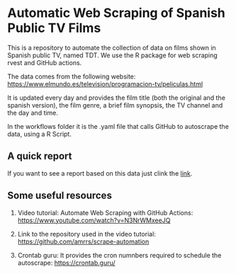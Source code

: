 # Automatic Web Scraping of Spanish Public TV Films
This is a repository to automate the collection of data on films shown in Spanish public TV, named TDT. We use the R package for web scraping rvest and GitHub actions.

The data comes from the following website: https://www.elmundo.es/television/programacion-tv/peliculas.html

It is updated every day and provides the film title (both the original and the spanish version), the film genre, a brief film synopsis, the TV channel and the day and time.

In the workflows folder it is the .yaml file that calls GitHub to autoscrape the data, using a R Script.

## A quick report

If you want to see a report based on this data just clink the [link](https://rpubs.com/GuilleDiaz7/956062).

## Some useful resources

1. Video tutorial: Automate Web Scraping with GitHub Actions: https://www.youtube.com/watch?v=N3NrWMxeeJQ

2. Link to the repository used in the video tutorial: https://github.com/amrrs/scrape-automation

3. Crontab guru: It provides the cron numnbers required to schedule the autoscrape: https://crontab.guru/

